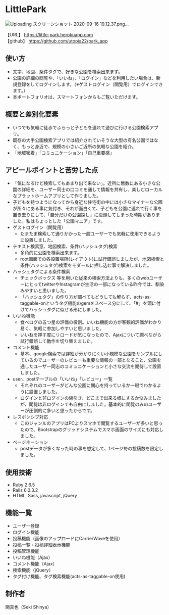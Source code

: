 # LittlePark
![Uploading スクリーンショット 2020-09-16 19.12.37.png…]()

【URL】
https://little-park.herokuapp.com  
【github】
https://github.com/utopia22/park_app

## 使い方
- 文字、地図、条件タグで、好きな公園を検索出来ます。
- 公園の詳細の閲覧や、「いいね」、「ログイン」などを利用したい場合は、新規登録をしてログインします。（※ゲストログイン（閲覧用）でログインできます。）
- 本ポートフォリオは、スマートフォンからもご覧いただけます。  

## 概要と差別化要素
- いつでも気軽に徒歩でふらっと子どもを連れて遊びに行ける公園検索アプリ。  
- 既存の大手公園検索アプリでは紹介されていそうな大型の有名公園ではなく、もっと身近で、規模の小さいご近所の気軽な公園を紹介。  
- 「地域密着」「コミュニケーション」「自己重要感」  

## アピールポイントと苦労した点

* 「気になるけど検索してもあまり出て来ない」。近所に無数にある小さな公園の詳細を、ユーザー同士の口コミを通して情報を共有し、楽しむローカルなプラットホームアプリとして作りました。
* 子どもを持つようになってから身近な住宅街の中には小さなマイナーな公園が所々にある事に気付き、それが面白くて、子どもを公園に連れて行く事を置き去りにして、「自分だけの公園探し」に没頭してしまった時期がありました。私はちょっとした「公園マニア」です。
* ゲストログイン（閲覧用）
  * たまたま検索して通りかかった一般ユーザーでも気軽に使用できるように設置しました。
* テキスト検索窓、地図検索、条件(ハッシュタグ)検索
  * 多角的に公園を検索出来ます。
  * root画面での各設置場所(レイアウト)に試行錯誤しましたが、地図検索と条件(ハッシュタグ)検索をモダールに押し込む事で解決しました。
* ハッシュタグによる条件検索
  * チェックボックス 等を用いた従来の検索方法よりも、多くのwebユーザーにとってtwitterやInstagramが生活の一部になっている昨今では、馴染みやすいと思いました。
  * 「ハッシュタグ」の作り方が調べてもどうしても解らず、acts-as-taggable-onというタグ機能のgemをスペース分にして、「#」を頭に付けてハッシュタグに似せる形にしました。
* いいね機能
  * 食べログの五つ星の評価の役割。いいね機能の方が客観的評価がわかり易く、気軽に参加しやすいと思いました。
  * いいねを押す度にリロードが気になったので、Ajaxについて調べながら試行錯誤して動作を切り替えました。
* コメント機能
  * 基本、google検索では詳細が分かりにくい小規模な公園をサンプルにしているのでユーザーのレビューも重要な情報の一部となること、公園を通したユーザー同志のコミュニケーションと小さな交流を期待して設置しました。
* user、postテーブルの「いいね」「レビュー」一覧
  * それぞれのユーザーがどんな公園に関心を持っているか一眼でわかるように設置しました。
  * ログインと非ログインの線引き、どこまで出来る様にするか悩みましたが、閲覧は非ログインでも自由にしました。基本的に閲覧のみのユーザーが圧倒的に多いと思ったからです。
* レスポンシブ対応
  * このジャンルのアプリはPCよりスマホで閲覧するユーザーが多いと思ったので、Bootstrapのグリッドシステムでスマホ画面のサイズにも対応しました。
* ページネーション
  * postデータが多くなった時の事を想定して、1ページ毎の投稿数を限定しました。

## 使用技術

- Ruby 2.6.5  
- Rails 6.0.3.2  
- HTML, Sass, javascript, jQuery  

## 機能一覧

- ユーザー登録  
- ログイン機能  
- 投稿機能（画像のアップロードにCarrierWaveを使用）  
- 投稿一覧・投稿詳細表示機能  
- 投稿管理機能  
- いいね機能（Ajax）  
- コメント機能（Ajax）  
- 検索機能（jQuery）  
- タグ付け機能、タグ検索機能(acts-as-taggable-on使用)  

## 制作者

  関真也（Seki Shinya）
